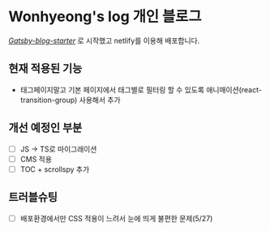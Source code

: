 # Wonhyeong's log 개인 블로그

_[Gatsby-blog-starter](https://github.com/gatsbyjs/gatsby-starter-blog)_ 로 시작했고 netlify를 이용해 배포합니다.

## 현재 적용된 기능

- 태그페이지말고 기본 페이지에서 태그별로 필터링 할 수 있도록 애니매이션(react-transition-group) 사용해서 추가

## 개선 예정인 부분

- [ ] JS -> TS로 마이그래이션
- [ ] CMS 적용
- [ ] TOC + scrollspy 추가

## 트러블슈팅

- [ ] 배포환경에서만 CSS 적용이 느려서 눈에 띄게 불편한 문제(5/27)
